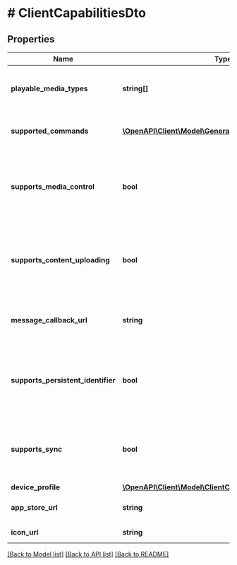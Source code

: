 # # ClientCapabilitiesDto

## Properties

Name | Type | Description | Notes
------------ | ------------- | ------------- | -------------
**playable_media_types** | **string[]** | Gets or sets the list of playable media types. | [optional]
**supported_commands** | [**\OpenAPI\Client\Model\GeneralCommandType[]**](GeneralCommandType.md) | Gets or sets the list of supported commands. | [optional]
**supports_media_control** | **bool** | Gets or sets a value indicating whether session supports media control. | [optional]
**supports_content_uploading** | **bool** | Gets or sets a value indicating whether session supports content uploading. | [optional]
**message_callback_url** | **string** | Gets or sets the message callback url. | [optional]
**supports_persistent_identifier** | **bool** | Gets or sets a value indicating whether session supports a persistent identifier. | [optional]
**supports_sync** | **bool** | Gets or sets a value indicating whether session supports sync. | [optional]
**device_profile** | [**\OpenAPI\Client\Model\ClientCapabilitiesDtoDeviceProfile**](ClientCapabilitiesDtoDeviceProfile.md) |  | [optional]
**app_store_url** | **string** | Gets or sets the app store url. | [optional]
**icon_url** | **string** | Gets or sets the icon url. | [optional]

[[Back to Model list]](../../README.md#models) [[Back to API list]](../../README.md#endpoints) [[Back to README]](../../README.md)
